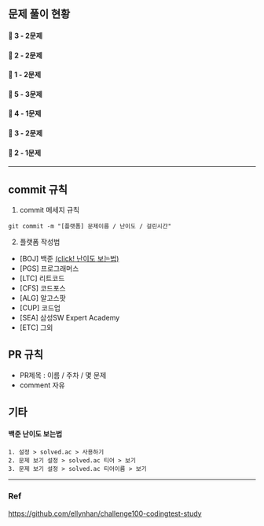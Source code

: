## 문제 풀이 현황
#### 🥈 3 - 2문제  
#### 🥈 2 - 2문제  
#### 🥈 1 - 2문제  
#### 🥇 5 - 3문제  
#### 🥇 4 - 1문제  
#### 🥇 3 - 2문제  
#### 🥇 2 - 1문제 

---


## commit 규칙
1. commit 메세지 규칙
```
git commit -m "[플랫폼] 문제이름 / 난이도 / 걸린시간"
```
2. 플랫폼 작성법
  - [BOJ] 백준 [(click! 난이도 보는법)](#백준-난이도-보는법 )
  - [PGS] 프로그래머스
  - [LTC] 리트코드
  - [CFS] 코드포스
  - [ALG] 알고스팟
  - [CUP] 코드업
  - [SEA] 삼성SW Expert Academy
  - [ETC] 그외

## PR 규칙
- PR제목 : 이름 / 주차 / 몇 문제
- comment 자유

## 기타
#### 백준 난이도 보는법 
    1. 설정 > solved.ac > 사용하기
    2. 문제 보기 설정 > solved.ac 티어 > 보기
    3. 문제 보기 설정 > solved.ac 티어이름 > 보기


---
### Ref
https://github.com/ellynhan/challenge100-codingtest-study
